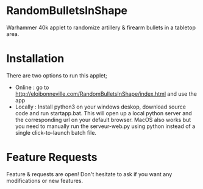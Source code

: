 # RandomBulletsInShape
Warhammer 40k applet to randomize artillery &amp; firearm bullets in a tabletop area.


# Installation
There are two options to run this applet;
- Online : go to http://eloibonneville.com/RandomBulletsInShape/index.html and use the app
- Locally : Install python3 on your windows deskop, download source code and run startapp.bat. This will open up a local python server and the corresponding url on your default browser. MacOS also works but you need to manually run the serveur-web.py using python instead of a single click-to-launch batch file.

# Feature Requests
Feature &amp; requests are open! Don't hesitate to ask if you want any modifications or new features.
